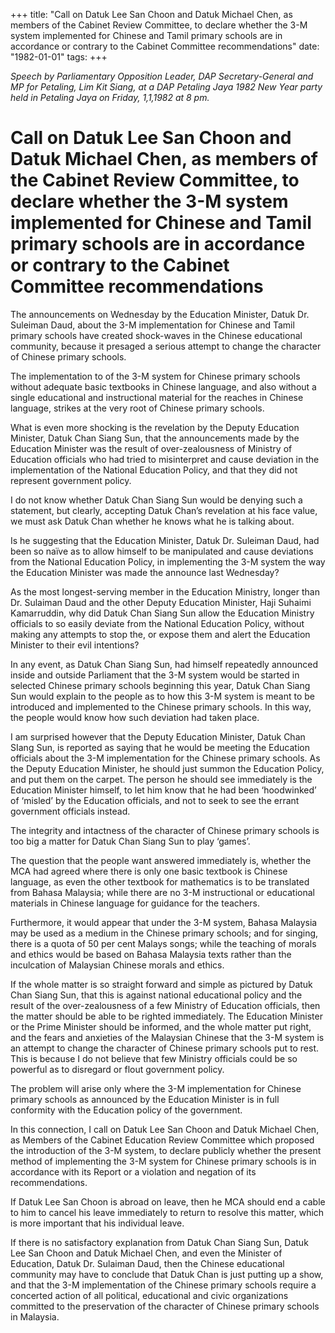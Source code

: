+++ 
title: "Call on Datuk Lee San Choon and Datuk Michael Chen, as members of the Cabinet Review Committee, to declare whether the 3-M system implemented for Chinese and Tamil primary schools are in accordance or contrary to the Cabinet Committee recommendations"
date: "1982-01-01"
tags:
+++

_Speech by Parliamentary Opposition Leader, DAP Secretary-General and MP for Petaling, Lim Kit Siang, at a DAP Petaling Jaya 1982 New Year party held in Petaling Jaya on Friday, 1,1,1982 at 8 pm._

# Call on Datuk Lee San Choon and Datuk Michael Chen, as members of the Cabinet Review Committee, to declare whether the 3-M system implemented for Chinese and Tamil primary schools are in accordance or contrary to the Cabinet Committee recommendations
						
The announcements on Wednesday by the Education Minister, Datuk Dr. Suleiman Daud, about the 3-M implementation for Chinese and Tamil primary schools have created shock-waves in the Chinese educational community, because it presaged a serious attempt to change the character of Chinese primary schools.</u>

The implementation to of the 3-M system for Chinese primary schools without adequate basic textbooks in Chinese language, and also without a single educational and instructional material for the reaches in Chinese language, strikes at the very root of Chinese primary schools.

What is even more shocking is the revelation by the Deputy Education Minister, Datuk Chan Siang Sun, that the announcements made by the Education Minister was the result of over-zealousness of Ministry of Education officials who had tried to misinterpret and cause deviation in the implementation of the National Education Policy, and that they did not represent government policy.

I do not know whether Datuk Chan Siang Sun would be denying such a statement, but clearly, accepting Datuk Chan’s revelation at his face value, we must ask Datuk Chan whether he knows what he is talking about.

Is he suggesting that the Education Minister, Datuk Dr. Suleiman Daud, had been so naïve as to allow himself to be manipulated and cause deviations from the National Education Policy, in implementing the 3-M system the way the Education Minister was made the announce last Wednesday?

As the most longest-serving member in the Education Ministry, longer than Dr. Sulaiman Daud and the other Deputy Education Minister, Haji Suhaimi Kamarruddin, why did Datuk Chan Siang Sun allow the Education Ministry officials to so easily deviate from the National Education Policy, without making any attempts to stop the, or expose them and alert the Education Minister to their evil intentions?

In any event, as Datuk Chan Siang Sun, had himself repeatedly announced inside and outside Parliament that the 3-M system would be started in selected Chinese primary schools beginning this year, Datuk Chan Siang Sun would explain to the people as to how this 3-M system is meant to be introduced and implemented to the Chinese primary schools. In this way, the people would know how such deviation had taken place.

I am surprised however that the Deputy Education Minister, Datuk Chan SIang Sun, is reported as saying that he would be meeting the Education officials about the 3-M implementation for the Chinese primary schools. As the Deputy Education Minister, he should just summon the Education Policy, and put them on the carpet. The person he should see immediately is the Education Minister himself, to let him know that he had been ‘hoodwinked’ of ‘misled’ by the Education officials, and not to seek to see the errant government officials instead.

The integrity and intactness of the character of Chinese primary schools is too big a matter for Datuk Chan Siang Sun to play ‘games’.

The question that the people want answered immediately is, whether the MCA had agreed where there is only one basic textbook is Chinese language, as even the other textbook for mathematics is to be translated from Bahasa Malaysia; while there are no 3-M instructional or educational materials in Chinese language for guidance for the teachers.

Furthermore, it would appear that under the 3-M system, Bahasa Malaysia may be used as a medium in the Chinese primary schools; and for singing, there is a quota of 50 per cent Malays songs; while the teaching of morals and ethics would be based on Bahasa Malaysia texts rather than the inculcation of Malaysian Chinese morals and ethics.

If the whole matter is so straight forward and simple as pictured by Datuk Chan Siang Sun, that this is against national educational policy and the result of the over-zealousness of a few Ministry of Education officials, then the matter should be able to be righted immediately. The Education Minister or the Prime Minister should be informed, and the whole matter put right, and the fears and anxieties of the Malaysian Chinese that the 3-M system is an attempt to change the character of Chinese primary schools put to rest. This is because I do not believe that few Ministry officials could be so powerful as to disregard or flout government policy.

The problem will arise only where the 3-M implementation for Chinese primary schools as announced by the Education Minister is in full conformity with the Education policy of the government.

In this connection, I call on Datuk Lee San Choon and Datuk Michael Chen, as Members of the Cabinet Education Review Committee which proposed the introduction of the 3-M system, to declare publicly whether the present method of implementing the 3-M system for Chinese primary schools is in accordance with its Report or a violation and negation of its recommendations.

If Datuk Lee San Choon is abroad on leave, then he MCA should end a cable to him to cancel his leave immediately to return to resolve this matter, which is more important that his individual leave.

If there is no satisfactory explanation from Datuk Chan Siang Sun, Datuk Lee San Choon and Datuk Michael Chen, and even the Minister of Education, Datuk Dr. Sulaiman Daud, then the Chinese educational community may have to conclude that Datuk Chan is just putting up a show, and that the 3-M implementation of the Chinese primary schools require a concerted action of all political, educational and civic organizations committed to the preservation of the character of Chinese primary schools in Malaysia.
 
